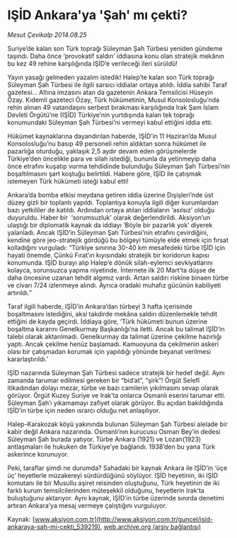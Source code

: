 # IŞİD Ankara'ya 'Şah' mı çekti?

*Mesut Çevikalp 2014.08.25*

<div class="pNewsDetailMainContent ctx_content" itemprop="articleBody">
 <p>
  Suriye’de kalan son Türk toprağı Süleyman Şah Türbesi yeniden gündeme taşındı. Daha önce ‘provokatif saldırı’ iddiasına konu olan stratejik mekânın bu kez 49 rehine karşılığında IŞİD’e verileceği ileri sürüldü!
 </p>
 <p>
  Yayın yasağı gelmeden yazalım istedik! Halep’te kalan son Türk toprağı Süleyman Şah Türbesi ile ilgili sarsıcı iddialar ortaya atıldı. İddia sahibi Taraf gazetesi… Altına imzasını atan da gazetenin Ankara Temsilcisi Hüseyin Özay. Kıdemli gazeteci Özay, Türk hükümetinin, Musul Konsolosluğu’nda rehin alınan 49 vatandaşını serbest bırakması karşılığında Irak Şam İslam Devleti Örgütü’ne (IŞİD) Türkiye’nin yurtdışında kalan tek toprağı konumundaki Süleyman Şah Türbesi’ni vermeyi kabul ettiğini iddia etti.
 </p>
 <p>
  Hükümet kaynaklarına dayandırılan haberde, IŞİD’in 11 Haziran’da Musul Konsolosluğu’nu basıp 49 personeli rehin aldıktan sonra hükümet ile pazarlığa oturduğu, yaklaşık 2,5 aydır devam eden görüşmelerde Türkiye’den öncelikle para ve silah istediği, bununla da yetinmeyip daha önce etrafını kuşatıp vurma tehdidinde bulunduğu Süleyman Şah Türbesi’nin boşaltılmasını şart koştuğu belirtildi. Habere göre, IŞİD ile çatışmak istemeyen Türk hükümeti isteği kabul etti!
 </p>
 <p>
  Ankara’da bomba etkisi meydana getiren iddia üzerine Dışişleri’nde üst düzey gizli bir toplantı yapıldı. Toplantıya konuyla ilgili diğer kurumlardan bazı yetkililer de katıldı. Ardından ortaya atılan iddiaların ‘asılsız’ olduğu duyuruldu. Haber bir  ‘sorumsuzluk’ olarak değerlendirildi. Aksiyon’un ulaştığı bir diplomatik kaynak da iddiayı ‘Böyle bir pazarlık yok’ diyerek yalanladı. Ancak IŞİD’in Süleyman Şah Türbesi’nin etrafını çevirdiğini, kendine göre jeo-stratejik gördüğü bu bölgeyi tümüyle elde etmek için fırsat kolladığını vurguladı: “Türkiye sınırına 30-40 km mesafedeki türbe IŞİD için hayati önemde. Çünkü Fırat’ın kıyısındaki stratejik bir koridorun kapısı konumunda. IŞİD burayı alıp Halep’e dönük silah-eylemci sevkiyatlarını kolayca, sorunsuzca yapma niyetinde. İnternete ilk 20 Mart’ta düşse de daha öncesine uzanan tehdit algımız vardı. Artan saldırı riskine binaen türbe ve civarı 7/24 izlenmeye alındı. Ayrıca oradaki muhafız gücünün kabiliyeti artırıldı.”
 </p>
 <p>
  Taraf ilgili haberde, IŞİD’in Ankara’dan türbeyi 3 hafta içerisinde boşaltmasını istediğini, aksi takdirde mekâna saldırı düzenlemekle tehdit ettiğini de kayda geçirdi. İddiaya göre, ‘Türk hükümeti bunun üzerine boşaltma kararını Genelkurmay Başkanlığı’na iletti. Ancak bu talimat IŞİD’in talebi olarak aktarılmadı. Genelkurmay da talimat üzerine çekilme hazırlığı yaptı. Ancak çekilme henüz başlamadı. Kamuoyuna da çekilmenin askeri olası bir çatışmadan korumak için yapıldığı yönünde beyanat verilmesi kararlaştırıldı.’
 </p>
 <p>
  IŞİD nazarında Süleyman Şah Türbesi sadece stratejik bir hedef değil. Aynı zamanda tarumar edilmesi gereken bir “bid’at”, “şirk”! Örgüt Selefî itikadından dolayı mezar, türbe ve bazı camilerin yıkılmasını sevap olarak görüyor. Örgüt Kuzey Suriye ve Irak’ta onlarca Osmanlı eserini tarumar etti. Süleyman Şah’ı yıkamamayı zafiyet olarak görüyor. Bu açıdan bakıldığında IŞİD’in türbe için neden ısrarcı olduğu net anlaşılıyor.
 </p>
 <p>
  Halep-Karakozak köyü yakınında bulunan Süleyman Şah Türbesi alelade bir kabir değil Ankara nazarında. Osmanlı’nın kurucusu Osman Bey’in dedesi Süleyman Şah burada yatıyor. Türbe Ankara (1921) ve Lozan(1923)  antlaşmaları ile hukuken de Türkiye’ye bağlandı. 1938’den bu yana Türk askerince korunuyor.
 </p>
 <p>
  Peki, taraflar şimdi ne durumda? Sahadaki bir kaynak Ankara ile IŞİD’in ‘üçe üç’ heyetlerle müzakereyi sürdürdüğünü söylüyor. IŞİD heyetinin, iki IŞİD komutanı ile bir Musullu aşiret reisinden oluştuğunu, Türk heyetinin de iki farklı kurum temsilcilerinden müteşekkil olduğunu, heyetlerin Irak’ta buluştuğunu aktarıyor. Aynı kaynak, IŞİD’in türbe üzerinde sınırda denetimi artıran Ankara’ya mesaj vermeye çalıştığını vurguluyor.
 </p>
</div>


Kaynak: [www.aksiyon.com.tr](http://www.aksiyon.com.tr/guncel/isid-ankaraya-sah-mi-cekti_539219), [web.archive.org (arşiv bağlantısı)](http://web.archive.org/web/20151223190225/http://www.aksiyon.com.tr/guncel/isid-ankaraya-sah-mi-cekti_539219)
